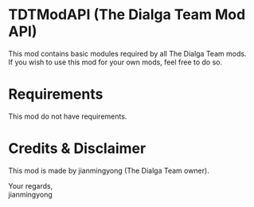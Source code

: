 # TDTModAPI (The Dialga Team Mod API)
This mod contains basic modules required by all The Dialga Team mods. <br />
If you wish to use this mod for your own mods, feel free to do so.

# Requirements
This mod do not have requirements.

# Credits & Disclaimer
This mod is made by jianmingyong (The Dialga Team owner).

Your regards, <br />
jianmingyong